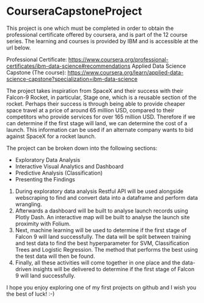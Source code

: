 # CourseraCapstoneProject

This project is one which must be completed in order to obtain the professional certificate offered by coursera, and is part of the 12 course series.
The learning and courses is provided by IBM and is accessible at the url below.

Professional Certificate: https://www.coursera.org/professional-certificates/ibm-data-science#recommendations
Applied Data Science Capstone (The course): https://www.coursera.org/learn/applied-data-science-capstone?specialization=ibm-data-science

The project takes inspiration from SpaceX and their success with their Falcon-9 Rocket, in particular, Stage one, which is a reusable section of the rocket.
Perhaps their success is through being able to provide cheaper space travel at a price of around 65 million USD, compared to their competitors who provide services
for over 165 million USD. Therefore if we can determine if the first stage will land, we can determine the cost of a launch. This information can be used if an alternate company wants to bid against SpaceX for a rocket launch.

The project can be broken down into the following sections:
- Exploratory Data Analysis
- Interactive Visual Analytics and Dashboard
- Predictive Analysis (Classification)
- Presenting the Findings

1. During exploratory data analysis Restful API will be used alongside webscraping to find and convert data into a dataframe and perform data wrangling.
2. Afterwards a dashboard will be built to analyse launch records using Plotly Dash. An interactive map will be built to analyse the launch site proximity with Folium.
3. Next, machine learning will be used to determine if the first stage of Falcon 9 will land successfully. The data will be split between training and test data to find the best hyperparameter for SVM, Classification Trees and Logistic Regression. The method that performs the best using the test data will then be found.
4. Finally, all these activities will come together in one place and the data-driven insights will be delivered to determine if the first stage of Falcon 9 will land successfully.

I hope you enjoy exploring one of my first projects on github and I wish you the best of luck! :-)
